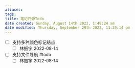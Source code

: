 ```yaml
---
aliases: 
tags: 
title: 笔记开源Todo
date created: Sunday, August 14th 2022, 1:49:24 am
date modified: Thursday, September 29th 2022, 11:29:14 pm
---
```


- [ ] 支持多种颜色标记结点
	- [ ] 林振宇 2022-08-14
- [ ] 支持文件导航 #todo 
	- [ ] 林振宇 2022-08-14